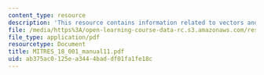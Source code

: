```yaml
---
content_type: resource
description: 'This resource contains information related to vectors and matrices. '
file: /media/https%3A/open-learning-course-data-rc.s3.amazonaws.com/res-18-001-calculus-online-textbook-spring-2005/ab375ac0125ea3444baddf01fa1fe18c_MITRES_18_001_manual11.pdf
file_type: application/pdf
resourcetype: Document
title: MITRES_18_001_manual11.pdf
uid: ab375ac0-125e-a344-4bad-df01fa1fe18c
---
```

